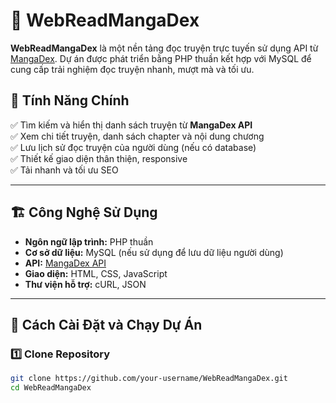 # 📖 WebReadMangaDex

**WebReadMangaDex** là một nền tảng đọc truyện trực tuyến sử dụng API từ [MangaDex](https://api.mangadex.org). Dự án được phát triển bằng PHP thuần kết hợp với MySQL để cung cấp trải nghiệm đọc truyện nhanh, mượt mà và tối ưu.

## 🚀 Tính Năng Chính

✅ Tìm kiếm và hiển thị danh sách truyện từ **MangaDex API**  
✅ Xem chi tiết truyện, danh sách chapter và nội dung chương  
✅ Lưu lịch sử đọc truyện của người dùng (nếu có database)  
✅ Thiết kế giao diện thân thiện, responsive  
✅ Tải nhanh và tối ưu SEO  

---

## 🏗️ Công Nghệ Sử Dụng

- **Ngôn ngữ lập trình:** PHP thuần  
- **Cơ sở dữ liệu:** MySQL (nếu sử dụng để lưu dữ liệu người dùng)  
- **API:** [MangaDex API](https://api.mangadex.org/docs.html)  
- **Giao diện:** HTML, CSS, JavaScript  
- **Thư viện hỗ trợ:** cURL, JSON  

---

## 📌 Cách Cài Đặt và Chạy Dự Án

### 1️⃣ **Clone Repository**
```sh
git clone https://github.com/your-username/WebReadMangaDex.git
cd WebReadMangaDex
